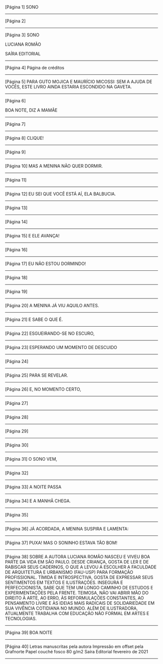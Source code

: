 [Página 1]
SONO


---

[Página 2]




---

[Página 3]
SONO

LUCIANA ROMÃO


SAÍRA EDITORIAL


---

[Página 4]
Página de créditos

---

[Página 5]
PARA GUTO MOJICA E MAURÍCIO MICOSSI:
SEM A AJUDA DE VOCÊS, ESTE LIVRO AINDA
ESTARIA ESCONDIDO NA GAVETA.





---

[Página 6]

BOA NOTE, DIZ A MAMÃE


---

[Página 7]




---

[Página 8]
CLIQUE!



---

[Página 9]




---

[Página 10]
MAS A MENINA NÃO QUER DORMIR.



---

[Página 11]




---

[Página 12]
EU SEI QUE VOCÊ ESTÁ AÍ, ELA BALBUCIA.



---

[Página 13]




---

[Página 14]




---

[Página 15]
E ELE AVANÇA!



---

[Página 16]




---

[Página 17]
EU NÃO ESTOU DORMINDO!



---

[Página 18]




---

[Página 19]




---

[Página 20]
A MENINA JÁ VIU AQUILO ANTES.



---

[Página 21]
E SABE O QUE É.



---

[Página 22]
ESGUEIRANDO-SE NO ESCURO,



---

[Página 23]
ESPERANDO UM MOMENTO DE DESCUIDO



---

[Página 24]




---

[Página 25]
PARA SE REVELAR.



---

[Página 26]
E, NO MOMENTO CERTO, 


---

[Página 27]




---

[Página 28]




---

[Página 29]




---

[Página 30]




---

[Página 31]
O SONO VEM, 



---

[Página 32]




---

[Página 33]
A NOITE PASSA



---

[Página 34]
E A MANHÃ CHEGA. 



---

[Página 35]




---

[Página 36]
JÁ ACORDADA, A MENINA SUSPIRA E LAMENTA:



---

[Página 37]
PUXA! MAS O SONINHO ESTAVA TÃO BOM!



---

[Página 38]
SOBRE A AUTORA
LUCIANA ROMÃO NASCEU E VIVEU BOA PARTE
DA VIDA EM SÃO PAULO. DESDE CRIANÇA,
GOSTA DE LER E DE RABISCAR SEUS CADERNOS,
O QUE A LEVOU A ESCOLHER A FACULDADE
DE ARQUITETURA E URBANISMO (FAU-USP)
PARA FORMAÇÃO PROFISSIONAL. TÍMIDA E
INTROSPECTIVA, GOSTA DE EXPRESSAR SEUS
SENTIMENTOS EM TEXTOS E ILUSTRAÇÕES.
INSEGURA E PERFECCIONISTA, SABE QUE
TEM UM LONGO CAMINHO DE ESTUDOS E
EXPERIMENTAÇÕES PELA FRENTE. TEIMOSA,
NÃO VAI ABRIR MÃO DO DIREITO À ARTE,
AO ERRO, ÀS REFORMULAÇÕES CONSTANTES,
AO PENSAMENTO LIVRE E ÀS IDEIAS MAIS
RADICAIS DE SOLIDARIEDADE EM SUA VIVÊNCIA
COTIDIANA NO MUNDO. ALÉM DE ILUSTRADORA,
ATUALMENTE TRABALHA COM EDUCAÇÃO NÃO
FORMAL EM ARTES E TECNOLOGIAS.





---

[Página 39]
BOA NOITE



---

[Página 40]
Letras manuscritas pela autora
Impressão em offset pela Grafnorte
Papel couché fosco 80 g/m2
Saíra Editorial
fevereiro de 2021





---

